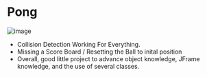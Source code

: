 # Pong
![image](https://user-images.githubusercontent.com/97462803/176984275-12b2bb33-a899-47ca-bb2a-c69096c8bce5.png)

- Collision Detection Working For Everything. 
- Missing a Score Board / Resetting the Ball to inital position
- Overall, good little project to advance object knowledge, JFrame knowledge, and the use of several classes.
